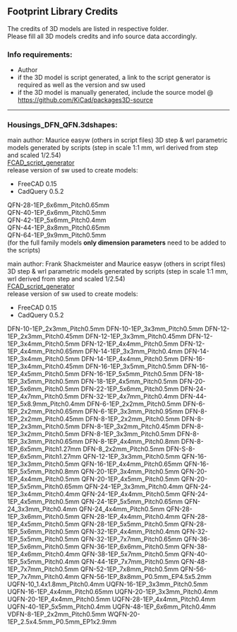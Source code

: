 ﻿## Footprint Library Credits

The credits of 3D models are listed in respective folder.  
Please fill all 3D models credits and info source data accordingly.  

### Info requirements:
- Author
- if the 3D model is script generated, a link to the script generator is required as well as the version and sw used
- if the 3D model is manually generated, include the source model @ https://github.com/KiCad/packages3D-source

<hr>  

### Housings_DFN_QFN.3dshapes:  
main author: Maurice easyw (others in script files) 
3D step & wrl parametric models generated by scripts (step in scale 1:1 mm, wrl derived from step and scaled 1/2.54)  
[FCAD_script_generator](https://github.com/easyw/kicad-3d-models-in-freecad/tree/master/cadquery/FCAD_script_generator)  
release version of sw used to create models:  
- FreeCAD 0.15  
- CadQuery 0.5.2  

QFN-28-1EP_6x6mm_Pitch0.65mm  
QFN-40-1EP_6x6mm_Pitch0.5mm  
QFN-42-1EP_5x6mm_Pitch0.4mm  
QFN-44-1EP_8x8mm_Pitch0.65mm  
QFN-64-1EP_9x9mm_Pitch0.5mm  
(for the full family models **only dimension parameters** need to be added to the scripts)  

main author: Frank Shackmeister and Maurice easyw (others in script files) 
3D step & wrl parametric models generated by scripts (step in scale 1:1 mm, wrl derived from step and scaled 1/2.54)  
[FCAD_script_generator](https://github.com/easyw/kicad-3d-models-in-freecad/tree/master/cadquery/FCAD_script_generator)  
release version of sw used to create models:  
- FreeCAD 0.15  
- CadQuery 0.5.2  

DFN-10-1EP_2x3mm_Pitch0.5mm 
DFN-10-1EP_3x3mm_Pitch0.5mm 
DFN-12-1EP_2x3mm_Pitch0.45mm 
DFN-12-1EP_3x3mm_Pitch0.45mm 
DFN-12-1EP_3x4mm_Pitch0.5mm 
DFN-12-1EP_4x4mm_Pitch0.5mm 
DFN-12-1EP_4x4mm_Pitch0.65mm 
DFN-14-1EP_3x3mm_Pitch0.4mm
DFN-14-1EP_3x4mm_Pitch0.5mm 
DFN-14-1EP_4x4mm_Pitch0.5mm 
DFN-16-1EP_3x4mm_Pitch0.45mm 
DFN-16-1EP_3x5mm_Pitch0.5mm 
DFN-16-1EP_4x5mm_Pitch0.5mm 
DFN-16-1EP_5x5mm_Pitch0.5mm 
DFN-18-1EP_3x5mm_Pitch0.5mm 
DFN-18-1EP_4x5mm_Pitch0.5mm 
DFN-20-1EP_5x6mm_Pitch0.5mm 
DFN-22-1EP_5x6mm_Pitch0.5mm 
DFN-24-1EP_4x7mm_Pitch0.5mm 
DFN-32-1EP_4x7mm_Pitch0.4mm 
DFN-44-1EP_5x8.9mm_Pitch0.4mm 
DFN-6-1EP_2x2mm_Pitch0.5mm 
DFN-6-1EP_2x2mm_Pitch0.65mm 
DFN-6-1EP_3x3mm_Pitch0.95mm 
DFN-8-1EP_2x2mm_Pitch0.45mm 
DFN-8-1EP_2x2mm_Pitch0.5mm 
DFN-8-1EP_2x3mm_Pitch0.5mm 
DFN-8-1EP_3x2mm_Pitch0.45mm 
DFN-8-1EP_3x2mm_Pitch0.5mm 
DFN-8-1EP_3x3mm_Pitch0.5mm 
DFN-8-1EP_3x3mm_Pitch0.65mm 
DFN-8-1EP_4x4mm_Pitch0.8mm 
DFN-8-1EP_6x5mm_Pitch1.27mm 
DFN-8_2x2mm_Pitch0.5mm 
DFN-S-8-1EP_6x5mm_Pitch1.27mm 
QFN-12-1EP_3x3mm_Pitch0.5mm 
QFN-16-1EP_3x3mm_Pitch0.5mm 
QFN-16-1EP_4x4mm_Pitch0.65mm 
QFN-16-1EP_5x5mm_Pitch0.8mm 
QFN-20-1EP_3x4mm_Pitch0.5mm 
QFN-20-1EP_4x4mm_Pitch0.5mm 
QFN-20-1EP_4x5mm_Pitch0.5mm 
QFN-20-1EP_5x5mm_Pitch0.65mm 
QFN-24-1EP_3x3mm_Pitch0.4mm 
QFN-24-1EP_3x4mm_Pitch0.4mm 
QFN-24-1EP_4x4mm_Pitch0.5mm 
QFN-24-1EP_4x5mm_Pitch0.5mm 
QFN-24-1EP_5x5mm_Pitch0.65mm 
QFN-24_3x3mm_Pitch0.4mm 
QFN-24_4x4mm_Pitch0.5mm 
QFN-28-1EP_3x6mm_Pitch0.5mm 
QFN-28-1EP_4x4mm_Pitch0.4mm 
QFN-28-1EP_4x5mm_Pitch0.5mm 
QFN-28-1EP_5x5mm_Pitch0.5mm 
QFN-28-1EP_5x6mm_Pitch0.5mm 
QFN-32-1EP_4x4mm_Pitch0.4mm 
QFN-32-1EP_5x5mm_Pitch0.5mm 
QFN-32-1EP_7x7mm_Pitch0.65mm 
QFN-36-1EP_5x6mm_Pitch0.5mm 
QFN-36-1EP_6x6mm_Pitch0.5mm 
QFN-38-1EP_4x6mm_Pitch0.4mm 
QFN-38-1EP_5x7mm_Pitch0.5mm 
QFN-40-1EP_5x5mm_Pitch0.4mm 
QFN-44-1EP_7x7mm_Pitch0.5mm 
QFN-48-1EP_7x7mm_Pitch0.5mm 
QFN-52-1EP_7x8mm_Pitch0.5mm 
QFN-56-1EP_7x7mm_Pitch0.4mm 
QFN-56-1EP_8x8mm_P0.5mm_EP4.5x5.2mm
UQFN-10_1.4x1.8mm_Pitch0.4mm 
UQFN-16-1EP_3x3mm_Pitch0.5mm 
UQFN-16-1EP_4x4mm_Pitch0.65mm 
UQFN-20-1EP_3x3mm_Pitch0.4mm 
UQFN-20-1EP_4x4mm_Pitch0.5mm 
UQFN-28-1EP_4x4mm_Pitch0.4mm 
UQFN-40-1EP_5x5mm_Pitch0.4mm 
UQFN-48-1EP_6x6mm_Pitch0.4mm 
VDFN-8-1EP_2x2mm_Pitch0.5mm 
WQFN-20-1EP_2.5x4.5mm_P0.5mm_EP1x2.9mm
